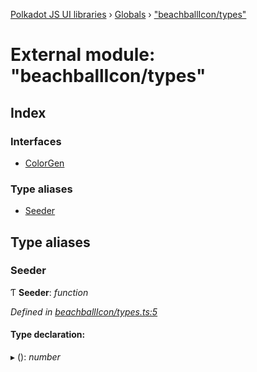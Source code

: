 [Polkadot JS UI libraries](../README.md) › [Globals](../globals.md) › ["beachballIcon/types"](_beachballicon_types_.md)

# External module: "beachballIcon/types"

## Index

### Interfaces

* [ColorGen](../interfaces/_beachballicon_types_.colorgen.md)

### Type aliases

* [Seeder](_beachballicon_types_.md#seeder)

## Type aliases

###  Seeder

Ƭ **Seeder**: *function*

*Defined in [beachballIcon/types.ts:5](https://github.com/polkadot-js/ui/blob/92998eb8/packages/ui-shared/src/beachballIcon/types.ts#L5)*

#### Type declaration:

▸ (): *number*
